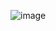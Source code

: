 ![image](https://user-images.githubusercontent.com/85006836/157010646-2778a8cd-9776-4353-b4c9-f30cd486ef07.png)

